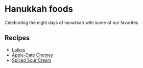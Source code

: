 # Hanukkah foods

Celebrating the eight days of hanukkah with some of our favorites

## Recipes

- [Latkes](./latkes.md)
- [Apple-Date Chutney](./apple_chutney.md)
- [Spiced Sour Cream](./spiced_sour_cream.md)
